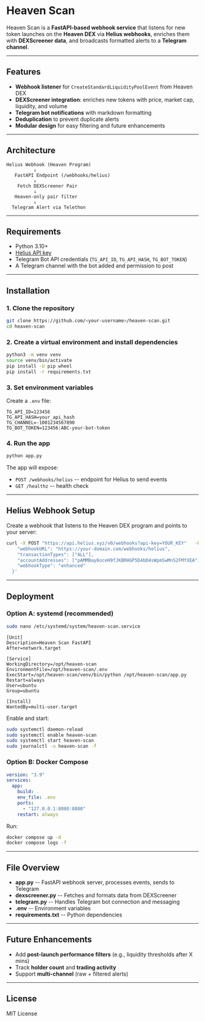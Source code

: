 # Heaven Scan

Heaven Scan is a **FastAPI-based webhook service** that listens for
new token launches on the **Heaven DEX** via **Helius webhooks**,
enriches them with **DEXScreener data**, and broadcasts formatted alerts
to a **Telegram channel**.

---

## Features

- **Webhook listener** for `CreateStandardLiquidityPoolEvent` from
  Heaven DEX
- **DEXScreener integration**: enriches new tokens with price, market
  cap, liquidity, and volume
- **Telegram bot notifications** with markdown formatting
- **Deduplication** to prevent duplicate alerts
- **Modular design** for easy filtering and future enhancements

---

## Architecture

    Helius Webhook (Heaven Program)
              ↓
       FastAPI Endpoint (/webhooks/helius)
              ↓
        Fetch DEXScreener Pair
              ↓
       Heaven-only pair filter
              ↓
      Telegram Alert via Telethon

---

## Requirements

- Python 3.10+
- [Helius API key](https://www.helius.xyz/)
- Telegram Bot API credentials (`TG_API_ID`, `TG_API_HASH`,
  `TG_BOT_TOKEN`)
- A Telegram channel with the bot added and permission to post

---

## Installation

### 1. Clone the repository

```bash
git clone https://github.com/<your-username>/heaven-scan.git
cd heaven-scan
```

### 2. Create a virtual environment and install dependencies

```bash
python3 -m venv venv
source venv/bin/activate
pip install -U pip wheel
pip install -r requirements.txt
```

### 3. Set environment variables

Create a `.env` file:

    TG_API_ID=123456
    TG_API_HASH=your_api_hash
    TG_CHANNEL=-1001234567890
    TG_BOT_TOKEN=123456:ABC-your-bot-token

### 4. Run the app

```bash
python app.py
```

The app will expose:

- `POST /webhooks/helius` -- endpoint for Helius to send events
- `GET /healthz` -- health check

---

## Helius Webhook Setup

Create a webhook that listens to the Heaven DEX program and points to
your server:

```bash
curl -X POST "https://api.helius.xyz/v0/webhooks?api-key=YOUR_KEY"   -H "Content-Type: application/json"   -d '{
    "webhookURL": "https://your-domain.com/webhooks/helius",
    "transactionTypes": ["ALL"],
    "accountAddresses": ["pAMMBay6oceH9fJKBRHGP5D4bD4sWpmSwMn52FMfXEA"],
    "webhookType": "enhanced"
  }'
```

---

## Deployment

### **Option A: systemd (recommended)**

```bash
sudo nano /etc/systemd/system/heaven-scan.service
```

    [Unit]
    Description=Heaven Scan FastAPI
    After=network.target

    [Service]
    WorkingDirectory=/opt/heaven-scan
    EnvironmentFile=/opt/heaven-scan/.env
    ExecStart=/opt/heaven-scan/venv/bin/python /opt/heaven-scan/app.py
    Restart=always
    User=ubuntu
    Group=ubuntu

    [Install]
    WantedBy=multi-user.target

Enable and start:

```bash
sudo systemctl daemon-reload
sudo systemctl enable heaven-scan
sudo systemctl start heaven-scan
sudo journalctl -u heaven-scan -f
```

### **Option B: Docker Compose**

```yaml
version: "3.9"
services:
  app:
    build: .
    env_file: .env
    ports:
      - "127.0.0.1:8080:8080"
    restart: always
```

Run:

```bash
docker compose up -d
docker compose logs -f
```

---

## File Overview

- **app.py** -- FastAPI webhook server, processes events, sends to
  Telegram
- **dexscreener.py** -- Fetches and formats data from DEXScreener
- **telegram.py** -- Handles Telegram bot connection and messaging
- **.env** -- Environment variables
- **requirements.txt** -- Python dependencies

---

## Future Enhancements

- Add **post-launch performance filters** (e.g., liquidity thresholds
  after X mins)
- Track **holder count** and **trading activity**
- Support **multi-channel** (raw + filtered alerts)

---

## License

MIT License
